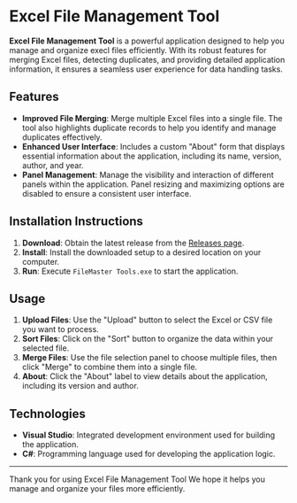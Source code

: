 # Excel File Management Tool 

**Excel File Management Tool** is a powerful application designed to help you manage and organize execl files efficiently. With its robust features for merging Excel files, detecting duplicates, and providing detailed application information, it ensures a seamless user experience for data handling tasks.

## Features

- **Improved File Merging**: Merge multiple Excel files into a single file. The tool also highlights duplicate records to help you identify and manage duplicates effectively.
- **Enhanced User Interface**: Includes a custom "About" form that displays essential information about the application, including its name, version, author, and year.
- **Panel Management**: Manage the visibility and interaction of different panels within the application. Panel resizing and maximizing options are disabled to ensure a consistent user interface.

## Installation Instructions

1. **Download**: Obtain the latest release from the [Releases page](https://github.com/smbhathiya/FileMasterTools/releases).
2. **Install**: Install the downloaded setup to a desired location on your computer.
3. **Run**: Execute `FileMaster Tools.exe` to start the application.

## Usage

1. **Upload Files**: Use the "Upload" button to select the Excel or CSV file you want to process.
2. **Sort Files**: Click on the "Sort" button to organize the data within your selected file.
3. **Merge Files**: Use the file selection panel to choose multiple files, then click "Merge" to combine them into a single file.
4. **About**: Click the "About" label to view details about the application, including its version and author.

## Technologies

- **Visual Studio**: Integrated development environment used for building the application.
- **C#**: Programming language used for developing the application logic.

---

Thank you for using Excel File Management Tool We hope it helps you manage and organize your files more efficiently.
